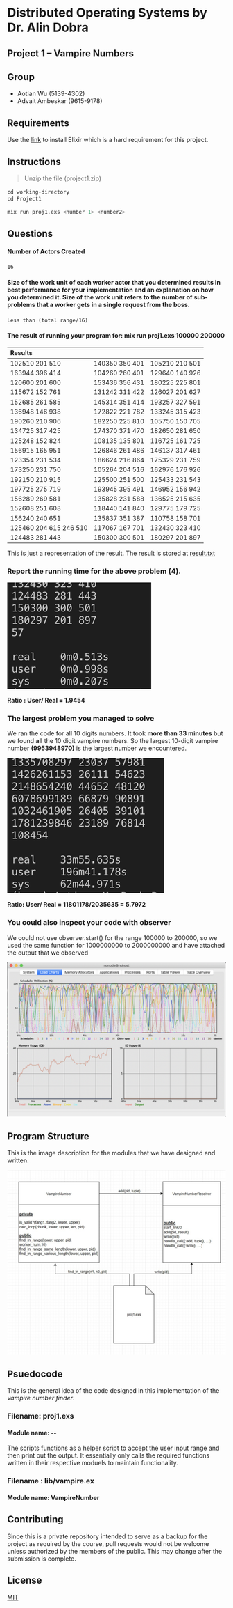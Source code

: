 # Distributed Operating Systems by Dr. Alin Dobra
## Project 1 – Vampire Numbers
## Group
* Aotian Wu (5139-4302)
* Advait Ambeskar (9615-9178)

## Requirements
Use the [link](https://elixir-lang.org/install.html) to install Elixir which is a hard requirement for this project.

## Instructions
> Unzip the file (project1.zip)

```shell
cd working-directory
cd Project1
```
```elixir
mix run proj1.exs <number 1> <number2>
```

## Questions
#### Number of Actors Created
```
16
```
#### Size of the work unit of each worker actor that you determined results in best performance for your implementation and an explanation on how you determined it. Size of the work unit refers to the number of sub-problems that a worker gets in a single request from the boss.
```
Less than (total range/16)
```
#### The result of running your program for: mix run proj1.exs 100000 200000
| Results | | |
| :---------- | :------------: | -----------:|
| 102510 201 510 | 140350 350 401 | 105210 210 501 |
| 163944 396 414 | 104260 260 401 | 129640 140 926 |
| 120600 201 600 | 153436 356 431 | 180225 225 801 |
| 115672 152 761 | 131242 311 422 | 126027 201 627 |
| 152685 261 585 | 145314 351 414 | 193257 327 591 |
| 136948 146 938 | 172822 221 782 | 133245 315 423 |
| 190260 210 906 | 182250 225 810 | 105750 150 705 |
| 134725 317 425 | 174370 371 470 | 182650 281 650 |
| 125248 152 824 | 108135 135 801 | 116725 161 725 |
| 156915 165 951 | 126846 261 486 | 146137 317 461 |
| 123354 231 534 | 186624 216 864 | 175329 231 759 |
| 173250 231 750 | 105264 204 516 | 162976 176 926 |
| 192150 210 915 | 125500 251 500 | 125433 231 543 |
| 197725 275 719 | 193945 395 491 | 146952 156 942 |
| 156289 269 581 | 135828 231 588 | 136525 215 635 |
| 152608 251 608 | 118440 141 840 | 129775 179 725 |
| 156240 240 651 | 135837 351 387 | 110758 158 701 |
| 125460 204 615 246 510 | 117067 167 701 | 132430 323 410 |
| 124483 281 443 | 150300 300 501 | 180297 201 897 |

This is just a representation of the result. The result is stored at [result.txt](https://github.com/advaitambeskar/DOS_VAMPIRE_NUMBER/tree/master/Project1/documentation/result.txt)


### Report the running time for the above problem (4).

![Running Time for 6 digit range 100000 - 200000](/Project1/documentation/six-digs.png)

**Ratio : User/ Real = 1.9454**
### The largest problem you managed to solve
We ran the code for all 10 digits numbers. It took __more than 33 minutes__ but we found __all__ the 10 digit vampire numbers. So the largest 10-digit vampire number **(9953948970)** is the largest number we encountered.

![Ten digit outputs](/Project1/documentation/ten-digs.png) 

**Ratio: User/ Real = 11801178/2035635 = 5.7972**

### You could also inspect your code with observer
We could not use observer.start() for the range 100000 to 200000, so we used the same function for 1000000000 to 2000000000 and have attached the output that we observed

![CPU Utilization for 10 digit numbers](/Project1/documentation/CPU.png)

## Program Structure
This is the image description for the modules that we have designed and written.

![Programs structure for easy understanding](/Project1/documentation/mod-diag.jpg)

## Psuedocode
This is the general idea of the code designed in this implementation of the *vampire number finder*.
### Filename: proj1.exs
#### Module name: --
The scripts functions as a helper script to accept the user input range and then print out the output. It essentially only calls the required functions written in their respective moduels to maintain functionality.
### Filename : lib/vampire.ex
#### Module name: VampireNumber



## Contributing
Since this is a private repository intended to serve as a backup for the project as required by the course, pull requests would not be welcome unless authorized by the members of the public. This may change after the submission is complete.

## License
[MIT](https://choosealicense.com/licenses/mit/)
